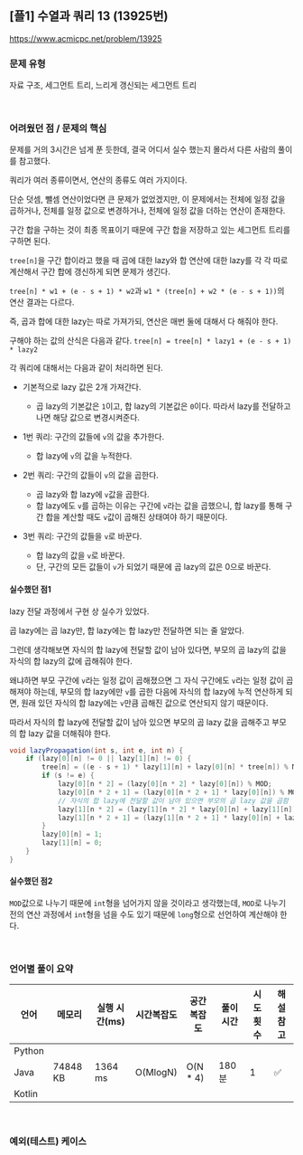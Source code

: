 ## [플1] 수열과 쿼리 13 (13925번)

https://www.acmicpc.net/problem/13925

### 문제 유형

자료 구조, 세그먼트 트리, 느리게 갱신되는 세그먼트 트리

<br>

### 어려웠던 점 / 문제의 핵심

문제를 거의 3시간은 넘게 푼 듯한데, 결국 어디서 실수 했는지 몰라서 다른 사람의 풀이를 참고했다.

쿼리가 여러 종류이면서, 연산의 종류도 여러 가지이다.

단순 덧셈, 뺄셈 연산이었다면 큰 문제가 없었겠지만, 이 문제에서는 전체에 일정 값을 곱하거나, 전체를 일정 값으로 변경하거나, 전체에 일정 값을 더하는 연산이 존재한다.

구간 합을 구하는 것이 최종 목표이기 때문에 구간 합을 저장하고 있는 세그먼트 트리를 구하면 된다.

`tree[n]`을 구간 합이라고 했을 때 곱에 대한 lazy와 합 연산에 대한 lazy를 각 각 따로 계산해서 구간 합에 갱신하게 되면 문제가 생긴다.

`tree[n] * w1 + (e - s + 1) * w2`과 `w1 * (tree[n] + w2 * (e - s + 1))`의 연산 결과는 다르다.

즉, 곱과 합에 대한 lazy는 따로 가져가되, 연산은 매번 둘에 대해서 다 해줘야 한다.

구해야 하는 값의 산식은 다음과 같다. `tree[n] = tree[n] * lazy1 + (e - s + 1) * lazy2`

각 쿼리에 대해서는 다음과 같이 처리하면 된다.

- 기본적으로 lazy 값은 2개 가져간다.
  - 곱 lazy의 기본값은 `1`이고, 합 lazy의 기본값은 `0`이다. 따라서 lazy를 전달하고 나면 해당 값으로 변경시켜준다.
- 1번 쿼리: 구간의 값들에 `v`의 값을 추가한다.
  - 합 lazy에 `v`의 값을 누적한다.

- 2번 쿼리: 구간의 값들이 `v`의 값을 곱한다.
  - 곱 lazy와 합 lazy에 `v`값을 곱한다.
  - 합 lazy에도 `v`를 곱하는 이유는 구간에 `v`라는 값을 곱했으니, 합 lazy를 통해 구간 합을 계산할 때도 `v`값이 곱해진 상태여야 하기 때문이다.
- 3번 쿼리: 구간의 값들을 `v`로 바꾼다.
  - 합 lazy의 값을 `v`로 바꾼다.
  - 단, 구간의 모든 값들이 `v`가 되었기 때문에 곱 lazy의 값은 0으로 바꾼다.

#### 실수했던 점1

lazy 전달 과정에서 구현 상 실수가 있었다.

곱 lazy에는 곱 lazy만, 합 lazy에는 합 lazy만 전달하면 되는 줄 알았다.

그런데 생각해보면 자식의 합 lazy에 전달할 값이 남아 있다면, 부모의 곱 lazy의 값을 자식의 합 lazy의 값에 곱해줘야 한다.

왜냐하면 부모 구간에 `v`라는 일정 값이 곱해졌으면 그 자식 구간에도 `v`라는 일정 값이 곱해져야 하는데, 부모의 합 lazy에만 `v`를 곱한 다음에 자식의 합 lazy에 누적 연산하게 되면, 원래 있던 자식의 합 lazy에는 `v`만큼 곱해진 값으로 연산되지 않기 때문이다.

따라서 자식의 합 lazy에 전달할 값이 남아 있으면 부모의 곱 lazy 값을 곱해주고 부모의 합 lazy 값을 더해줘야 한다.

```java
void lazyPropagation(int s, int e, int n) {
    if (lazy[0][n] != 0 || lazy[1][n] != 0) {
        tree[n] = ((e - s + 1) * lazy[1][n] + lazy[0][n] * tree[n]) % MOD;
        if (s != e) {
            lazy[0][n * 2] = (lazy[0][n * 2] * lazy[0][n]) % MOD;
            lazy[0][n * 2 + 1] = (lazy[0][n * 2 + 1] * lazy[0][n]) % MOD;
            // 자식의 합 lazy에 전달할 값이 남아 있으면 부모의 곱 lazy 값을 곱함
            lazy[1][n * 2] = (lazy[1][n * 2] * lazy[0][n] + lazy[1][n]) % MOD;
            lazy[1][n * 2 + 1] = (lazy[1][n * 2 + 1] * lazy[0][n] + lazy[1][n]) % MOD;
        }
        lazy[0][n] = 1;
        lazy[1][n] = 0;
    }
}
```

#### 실수했던 점2

`MOD`값으로 나누기 때문에 `int`형을 넘어가지 않을 것이라고 생각했는데, `MOD`로 나누기 전의 연산 과정에서 `int`형을 넘을 수도 있기 때문에 `long`형으로 선언하여 계산해야 한다.

<br>

### 언어별 풀이 요약

| 언어   | 메모리   | 실행 시간(ms) | 시간복잡도 | 공간복잡도 | 풀이 시간 | 시도 횟수 | 해설 참고          |
| ------ | -------- | ------------- | ---------- | ---------- | --------- | --------- | ------------------ |
| Python |          |               |            |            |           |           |                    |
| Java   | 74848 KB | 1364 ms       | O(MlogN)   | O(N * 4)   | 180분     | 1         | :white_check_mark: |
| Kotlin |          |               |            |            |           |           |                    |

<br>

### 예외(테스트) 케이스

```
```

